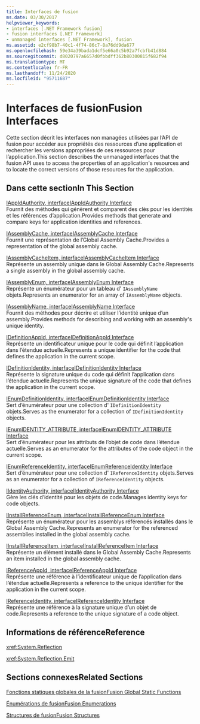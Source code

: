 ```yaml
---
title: Interfaces de fusion
ms.date: 03/30/2017
helpviewer_keywords:
- interfaces [.NET Framework fusion]
- fusion interfaces [.NET Framework]
- unmanaged interfaces [.NET Framework], fusion
ms.assetid: e2cf98b7-40c1-4f74-86c7-8a76dd9da677
ms.openlocfilehash: 59e34a39bada1dcf5e66a0c5b92a7fcbfb41d884
ms.sourcegitcommit: d8020797a6657d0fbbdff362b80300815f682f94
ms.translationtype: MT
ms.contentlocale: fr-FR
ms.lasthandoff: 11/24/2020
ms.locfileid: "95711687"
---
```

# <a name="fusion-interfaces"></a><span data-ttu-id="90c89-102">Interfaces de fusion</span><span class="sxs-lookup"><span data-stu-id="90c89-102">Fusion Interfaces</span></span>

<span data-ttu-id="90c89-103">Cette section décrit les interfaces non managées utilisées par l’API de fusion pour accéder aux propriétés des ressources d’une application et rechercher les versions appropriées de ces ressources pour l’application.</span><span class="sxs-lookup"><span data-stu-id="90c89-103">This section describes the unmanaged interfaces that the fusion API uses to access the properties of an application's resources and to locate the correct versions of those resources for the application.</span></span>  
  
## <a name="in-this-section"></a><span data-ttu-id="90c89-104">Dans cette section</span><span class="sxs-lookup"><span data-stu-id="90c89-104">In This Section</span></span>  

 [<span data-ttu-id="90c89-105">IAppIdAuthority, interface</span><span class="sxs-lookup"><span data-stu-id="90c89-105">IAppIdAuthority Interface</span></span>](iappidauthority-interface.md)  
 <span data-ttu-id="90c89-106">Fournit des méthodes qui génèrent et comparent des clés pour les identités et les références d’application.</span><span class="sxs-lookup"><span data-stu-id="90c89-106">Provides methods that generate and compare keys for application identities and references.</span></span>  
  
 [<span data-ttu-id="90c89-107">IAssemblyCache, interface</span><span class="sxs-lookup"><span data-stu-id="90c89-107">IAssemblyCache Interface</span></span>](iassemblycache-interface.md)  
 <span data-ttu-id="90c89-108">Fournit une représentation de l’Global Assembly Cache.</span><span class="sxs-lookup"><span data-stu-id="90c89-108">Provides a representation of the global assembly cache.</span></span>  
  
 [<span data-ttu-id="90c89-109">IAssemblyCacheItem, interface</span><span class="sxs-lookup"><span data-stu-id="90c89-109">IAssemblyCacheItem Interface</span></span>](iassemblycacheitem-interface.md)  
 <span data-ttu-id="90c89-110">Représente un assembly unique dans le Global Assembly Cache.</span><span class="sxs-lookup"><span data-stu-id="90c89-110">Represents a single assembly in the global assembly cache.</span></span>  
  
 [<span data-ttu-id="90c89-111">IAssemblyEnum, interface</span><span class="sxs-lookup"><span data-stu-id="90c89-111">IAssemblyEnum Interface</span></span>](iassemblyenum-interface.md)  
 <span data-ttu-id="90c89-112">Représente un énumérateur pour un tableau d' `IAssemblyName` objets.</span><span class="sxs-lookup"><span data-stu-id="90c89-112">Represents an enumerator for an array of `IAssemblyName` objects.</span></span>  
  
 [<span data-ttu-id="90c89-113">IAssemblyName, interface</span><span class="sxs-lookup"><span data-stu-id="90c89-113">IAssemblyName Interface</span></span>](iassemblyname-interface.md)  
 <span data-ttu-id="90c89-114">Fournit des méthodes pour décrire et utiliser l’identité unique d’un assembly.</span><span class="sxs-lookup"><span data-stu-id="90c89-114">Provides methods for describing and working with an assembly's unique identity.</span></span>  
  
 [<span data-ttu-id="90c89-115">IDefinitionAppId, interface</span><span class="sxs-lookup"><span data-stu-id="90c89-115">IDefinitionAppId Interface</span></span>](idefinitionappid-interface.md)  
 <span data-ttu-id="90c89-116">Représente un identificateur unique pour le code qui définit l’application dans l’étendue actuelle.</span><span class="sxs-lookup"><span data-stu-id="90c89-116">Represents a unique identifier for the code that defines the application in the current scope.</span></span>  
  
 [<span data-ttu-id="90c89-117">IDefinitionIdentity, interface</span><span class="sxs-lookup"><span data-stu-id="90c89-117">IDefinitionIdentity Interface</span></span>](idefinitionidentity-interface.md)  
 <span data-ttu-id="90c89-118">Représente la signature unique du code qui définit l’application dans l’étendue actuelle.</span><span class="sxs-lookup"><span data-stu-id="90c89-118">Represents the unique signature of the code that defines the application in the current scope.</span></span>  
  
 [<span data-ttu-id="90c89-119">IEnumDefinitionIdentity, interface</span><span class="sxs-lookup"><span data-stu-id="90c89-119">IEnumDefinitionIdentity Interface</span></span>](ienumdefinitionidentity-interface.md)  
 <span data-ttu-id="90c89-120">Sert d’énumérateur pour une collection d' `IDefinitionIdentity` objets.</span><span class="sxs-lookup"><span data-stu-id="90c89-120">Serves as the enumerator for a collection of `IDefinitionIdentity` objects.</span></span>  
  
 [<span data-ttu-id="90c89-121">IEnumIDENTITY_ATTRIBUTE, interface</span><span class="sxs-lookup"><span data-stu-id="90c89-121">IEnumIDENTITY_ATTRIBUTE Interface</span></span>](ienumidentity-attribute-interface.md)  
 <span data-ttu-id="90c89-122">Sert d’énumérateur pour les attributs de l’objet de code dans l’étendue actuelle.</span><span class="sxs-lookup"><span data-stu-id="90c89-122">Serves as an enumerator for the attributes of the code object in the current scope.</span></span>  
  
 [<span data-ttu-id="90c89-123">IEnumReferenceIdentity, interface</span><span class="sxs-lookup"><span data-stu-id="90c89-123">IEnumReferenceIdentity Interface</span></span>](ienumreferenceidentity-interface.md)  
 <span data-ttu-id="90c89-124">Sert d’énumérateur pour une collection d' `IReferenceIdentity` objets.</span><span class="sxs-lookup"><span data-stu-id="90c89-124">Serves as an enumerator for a collection of `IReferenceIdentity` objects.</span></span>  
  
 [<span data-ttu-id="90c89-125">IIdentityAuthority, interface</span><span class="sxs-lookup"><span data-stu-id="90c89-125">IIdentityAuthority Interface</span></span>](iidentityauthority-interface.md)  
 <span data-ttu-id="90c89-126">Gère les clés d’identité pour les objets de code.</span><span class="sxs-lookup"><span data-stu-id="90c89-126">Manages identity keys for code objects.</span></span>  
  
 [<span data-ttu-id="90c89-127">IInstallReferenceEnum, interface</span><span class="sxs-lookup"><span data-stu-id="90c89-127">IInstallReferenceEnum Interface</span></span>](iinstallreferenceenum-interface.md)  
 <span data-ttu-id="90c89-128">Représente un énumérateur pour les assemblys référencés installés dans le Global Assembly Cache.</span><span class="sxs-lookup"><span data-stu-id="90c89-128">Represents an enumerator for the referenced assemblies installed in the global assembly cache.</span></span>  
  
 [<span data-ttu-id="90c89-129">IInstallReferenceItem, interface</span><span class="sxs-lookup"><span data-stu-id="90c89-129">IInstallReferenceItem Interface</span></span>](iinstallreferenceitem-interface.md)  
 <span data-ttu-id="90c89-130">Représente un élément installé dans le Global Assembly Cache.</span><span class="sxs-lookup"><span data-stu-id="90c89-130">Represents an item installed in the global assembly cache.</span></span>  
  
 [<span data-ttu-id="90c89-131">IReferenceAppId, interface</span><span class="sxs-lookup"><span data-stu-id="90c89-131">IReferenceAppId Interface</span></span>](ireferenceappid-interface.md)  
 <span data-ttu-id="90c89-132">Représente une référence à l’identificateur unique de l’application dans l’étendue actuelle.</span><span class="sxs-lookup"><span data-stu-id="90c89-132">Represents a reference to the unique identifier for the application in the current scope.</span></span>  
  
 [<span data-ttu-id="90c89-133">IReferenceIdentity, interface</span><span class="sxs-lookup"><span data-stu-id="90c89-133">IReferenceIdentity Interface</span></span>](ireferenceidentity-interface.md)  
 <span data-ttu-id="90c89-134">Représente une référence à la signature unique d’un objet de code.</span><span class="sxs-lookup"><span data-stu-id="90c89-134">Represents a reference to the unique signature of a code object.</span></span>  
  
## <a name="reference"></a><span data-ttu-id="90c89-135">Informations de référence</span><span class="sxs-lookup"><span data-stu-id="90c89-135">Reference</span></span>  

 <xref:System.Reflection>  
  
 <xref:System.Reflection.Emit>  
  
## <a name="related-sections"></a><span data-ttu-id="90c89-136">Sections connexes</span><span class="sxs-lookup"><span data-stu-id="90c89-136">Related Sections</span></span>  

 [<span data-ttu-id="90c89-137">Fonctions statiques globales de la fusion</span><span class="sxs-lookup"><span data-stu-id="90c89-137">Fusion Global Static Functions</span></span>](fusion-global-static-functions.md)  
  
 [<span data-ttu-id="90c89-138">Énumérations de fusion</span><span class="sxs-lookup"><span data-stu-id="90c89-138">Fusion Enumerations</span></span>](fusion-enumerations.md)  
  
 [<span data-ttu-id="90c89-139">Structures de fusion</span><span class="sxs-lookup"><span data-stu-id="90c89-139">Fusion Structures</span></span>](fusion-structures.md)
